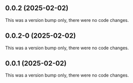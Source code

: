 ## 0.0.2 (2025-02-02)

This was a version bump only, there were no code changes.

## 0.0.2-0 (2025-02-02)

This was a version bump only, there were no code changes.

## 0.0.1 (2025-02-02)

This was a version bump only, there were no code changes.